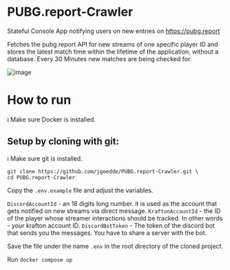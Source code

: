 # PUBG.report-Crawler

Stateful Console App notifying users on new entries on https://pubg.report

Fetches the pubg.report API for new streams of one specific player ID and stores the latest match time within the lifetime of the application, without a database. Every 30 Minutes new matches are being checked for.

![image](https://github.com/jgoedde/PUBG.report-Crawler/assets/129423545/e28b12e9-ed9c-4e0c-8837-1a5b8596d835)

# How to run

ℹ️ Make sure Docker is installed.

## Setup by cloning with git:

ℹ️ Make sure git is installed.

```
git clone https://github.com/jgoedde/PUBG.report-Crawler.git \
cd PUBG.report-Crawler
```

Copy the `.env.example` file and adjust the variables.

`DiscordAccountId` - an 18 digits long number. it is used as the account that gets notified on new streams via direct message.
`KraftonAccountId` - the ID of the player whose streamer interactions should be tracked. In other words - *your* krafton account ID.
`DiscordBotToken` - The token of the discord bot that sends you the messages. You have to share a server with the bot.

Save the file under the name `.env` in the root directory of the cloned project.

Run `docker compose up`